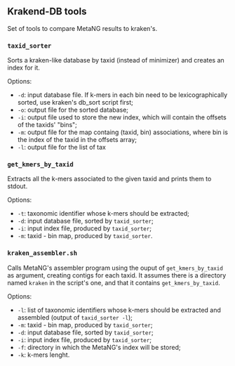 ## Krakend-DB tools

Set of tools to compare MetaNG results to kraken's.

### `taxid_sorter`

Sorts a kraken-like database by taxid (instead of minimizer) and creates an index for it.

Options:

* `-d`: input database file. If k-mers in each bin need to be lexicographically sorted, use kraken's db_sort script first;
* `-o`: output file for the sorted database;
* `-i`: output file used to store the new index, which will contain the offsets of the taxids' "bins";
* `-m`: output file for the map containg (taxid, bin) associations, where bin is the index of the taxid in the offsets array;
* `-l`: output file for the list of tax 

### `get_kmers_by_taxid`

Extracts all the k-mers associated to the given taxid and prints them to stdout.

Options:

* `-t`: taxonomic identifier whose k-mers should be extracted;
* `-d`: input database file, sorted by `taxid_sorter`;
* `-i`: input index file, produced by `taxid_sorter`;
* `-m`: taxid - bin map, produced by `taxid_sorter`.

### `kraken_assembler.sh`

Calls MetaNG's assembler program using the ouput of `get_kmers_by_taxid` as argument, creating contigs for each taxid. It assumes there is a directory named `kraken` in the script's one, and that it contains `get_kmers_by_taxid`.

Options:

* `-l`: list of taxonomic identifiers whose k-mers should be extracted and assembled (output of `taxid_sorter -l`);
* `-m`: taxid - bin map, produced by `taxid_sorter`;
* `-d`: input database file, sorted by `taxid_sorter`;
* `-i`: input index file, produced by `taxid_sorter`;
* `-f`: directory in which the MetaNG's index will be stored;
* `-k`: k-mers lenght.

